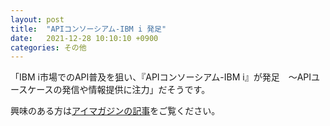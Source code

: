 ```yaml
---
layout: post
title:  "APIコンソーシアム-IBM i 発足"
date:   2021-12-28 10:10:10 +0900
categories: その他
---
```

「IBM i市場でのAPI普及を狙い、『APIコンソーシアム-IBM i』が発足　～APIユースケースの発信や情報提供に注力」だそうです。

興味のある方は[アイマガジンの記事](https://www.imagazine.co.jp/api-consortium-for-ibm-i/?utm_source=BenchmarkEmail&utm_campaign=i_Mag_Mail_December_27&utm_medium=email&fbclid=IwAR2A2Ett1Sl1oeC04hRErKrJvGEYa5EUeVKVppKeSnIFG--owhhbUH4PxtQ)をご覧ください。
